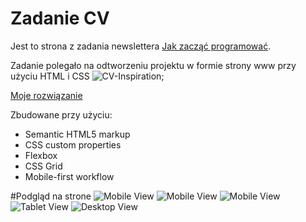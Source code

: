# Zadanie CV
Jest to strona z zadania newslettera [Jak zacząć programować](#www.jakzaczacprogramowac.pl).

Zadanie polegało na odtworzeniu projektu w formie strony www przy użyciu HTML i CSS ![CV-Inspiration](./img/inspiracja.png);

[Moje rozwiązanie](https://shroomsky.github.io/About_Me/)

Zbudowane przy użyciu:

- Semantic HTML5 markup
- CSS custom properties
- Flexbox
- CSS Grid
- Mobile-first workflow

#Podgląd na strone
![Mobile View](./Screenshot_1.png)
![Mobile View](./Screenshot_2.png)
![Mobile View](./Screenshot_3.png)
![Tablet View](./Screenshot_4.png)
![Desktop View](./Screenshot_5.png)
